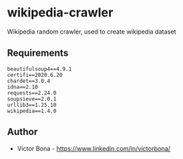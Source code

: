 # wikipedia-crawler
Wikipedia random crawler, used to create wikipedia dataset

## Requirements

```
beautifulsoup4==4.9.1
certifi==2020.6.20
chardet==3.0.4
idna==2.10
requests==2.24.0
soupsieve==2.0.1
urllib3==1.25.10
wikipedia==1.4.0
```

## Author

* Victor Bona - https://www.linkedin.com/in/victorbona/